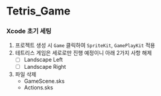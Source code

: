 # Tetris_Game

### Xcode 초기 세팅
1. 프로젝트 생성 시 `Game` 클릭하여 `SpriteKit`, `GamePlayKit` 적용
2. 테트리스 게임은 세로로만 진행 예정이니 아래 2가지 사항 해제
   - [ ] Landscape Left
   - [ ] Landscape Right
3. 파일 삭제
   - GameScene.sks
   - Actions.sks
